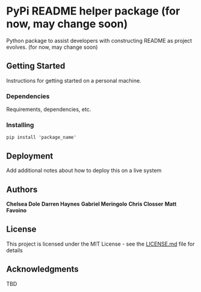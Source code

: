 # PyPi README helper package (for now, may change soon)

Python package to assist developers with constructing README as project evolves. (for now, may change soon)

## Getting Started

Instructions for getting started on a personal machine.

### Dependencies

Requirements, dependencies, etc.

### Installing

```
pip install 'package_name'
```

## Deployment

Add additional notes about how to deploy this on a live system

## Authors

**Chelsea Dole**
**Darren Haynes**
**Gabriel Meringolo**
**Chris Closser**
**Matt Favoino**

## License

This project is licensed under the MIT License - see the [LICENSE.md](LICENSE.md) file for details

## Acknowledgments

TBD
